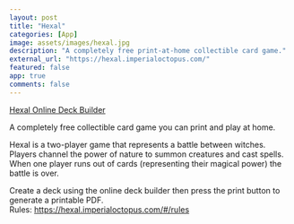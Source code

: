 ```yaml
---
layout: post
title: "Hexal"
categories: [App]
image: assets/images/hexal.jpg
description: "A completely free print-at-home collectible card game."
external_url: "https://hexal.imperialoctopus.com/"
featured: false
app: true
comments: false
---
```


[Hexal Online Deck Builder](https://hexal.imperialoctopus.com/)

A completely free collectible card game you can print and play at home.

Hexal is a two-player game that represents a battle between witches. Players channel the power of nature to summon creatures and cast spells. When one player runs out of cards (representing their magical power) the battle is over.

Create a deck using the online deck builder then press the print button to generate a printable PDF.  
Rules: <https://hexal.imperialoctopus.com/#/rules>
